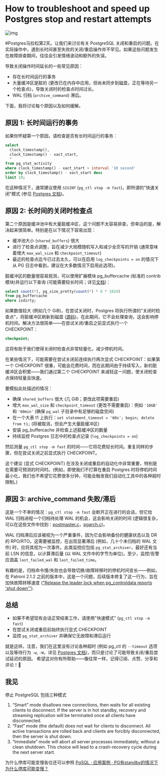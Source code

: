 # How to troubleshoot and speed up Postgres stop and restart attempts

![img](https://gitlab.com/postgres-ai/postgresql-consulting/postgres-howtos/-/raw/main/files/0002_cover.png)

#Postgres马拉松第2天。让我们来讨论有关 PostgreSQL 关闭和重启的问题。在实际操作中，遇到长时间甚至失败的关闭/重启操作并不罕见。如果这些问题发生在故障排查期间，往往会引发情绪波动和额外的失误。

导致关闭操作时间延长的一些常见原因：

- 存在长时间运行的事务
- 大量缓冲区是脏的 (更改已在内存中应用，但尚未同步到磁盘，正在等待另一个检查点)，导致关闭时的检查点时间过长。
- WAL 归档 (`archive_command`) 滞后。

下面，我将讨论每个原因以及如何缓解。

## 原因 1: 长时间运行的事务

如果你怀疑第一个原因，请检查是否有长时间运行的事务：

```sql
select
  clock_timestamp(),
  clock_timestamp() - xact_start,
  *
from pg_stat_activity
where clock_timestamp() - xact_start > interval '10 second'
order by clock_timestamp() - xact_start desc
limit 10;
```

在这种情况下，通常建议使用 `SIGINT` (`pg_ctl stop -m fast`)，即所谓的"快速关闭"模式 (参见 [Postgres 文档](https://www.postgresql.org/docs/current/server-shutdown.html))。

## 原因 2: 长时间的关闭时检查点

第二个原因是缓冲池中有大量脏缓冲区，这个问题不太容易排查，但幸运的是，解决起来很简单。特别是在以下情况下容易出现：

- 缓冲池大小 (`shared_buffers`) 很大
- 进行了检查点调整，旨在减少大规模随机写入和减少全页写的开销 (通常意味着增大 `max_wal_size` 和 `checkpoint_timeout`)
- 最近的检查点迄今已过去太久，可以在启用 `log_checkpoints = on` 的情况下从 PG 日志中看到，建议在大多数情况下启用此选项)。

脏缓冲区的数量很容易观测，可以使用扩展模块 pg_buffercache (标准的 contrib 模块)并运行以下查询 (可能需要较长时间；详见[文档](https://postgresql.org/docs/current/pgbuffercache.html))：

```sql
select count(*), pg_size_pretty(count(*) * 8 * 1024)
from pg_buffercache
where isdirty;
```

如果数值较大 (例如几个 GiB)，在尝试关闭时，Postgres 将执行所谓的"关闭时检查点"，将脏缓冲区刷新到磁盘 ([源码](https://gitlab.com/postgres/postgres/blob/ebf76f2753a91615d45f113f1535a8443fa8d076/src/backend/access/transam/xlog.c#L6229))。在此期间，它不会处理查询，这会影响停机时间。解决方法很简单——在尝试关闭/重启之前显式执行一个 CHECKPOINT：

```sql
checkpoint;
```

这将有助于我们使得关闭时检查点非常轻量化，减少停机时间。

在某些情况下，可能需要在尝试关闭前连续执行两次显式 CHECKPOINT：如果第一个 CHECKPOINT 很重，可能会花费时间，而在此期间由于持续写入，新的脏缓冲区会积累——我们通过第二个 CHECKPOINT 来减轻这一问题，使关闭检查点保持轻量且快速。

要模拟此处描述的情况：

- 确保 `shared_buffers` 很大 (几 GiB；更改此项需要重启)
- 增大 `max_wal_size` 和 `checkpoint_timeout` (更改不需要重启)：例如 `'10GB'` 和 `'60min'` (确保 `pg_wal` 子目录中有足够的磁盘空间)
- 在一个大表 t1 上执行：`set statement_timeout = '60s'; begin; delete from t1;` (将被取消，但会产生大量脏缓冲区)
- 安装 pg_buffercache 并检查上述脏缓冲区的数量
- 持续监控 Postgres 日志中的检查点记录 (`log_checkpoints = on`)

然后测量 `pg_ctl stop -m fast` 的时间——它将花费较长时间。重复同样的步骤，但在尝试关闭之前显式执行 CHECKPOINT。

这个建议 (显式 CHECKPOINT) 在涉及关闭或重启的自动化中非常重要，特别是在需要可预测的时间时。(例如，即使我们不打算在重启 Postgres 时将停机时间最小化，我们也不希望它花费很多分钟，可能会触发我们自动化工具中的各种超时限制。)

## 原因 3: archive_command 失败/滞后

这是一个不幸的情况：`pg_ctl stop -m fast` 会断开正在进行的会话，但它给 WAL 归档进程一个归档待处理 WAL 的机会，这会影响关闭的时间 (逻辑很复杂，可以在这些文件中找到：[postmaster.c](https://gitlab.com/postgres/postgres/blob/master/src/backend/postmaster/postmaster.c)，[pgarch.c](https://gitlab.com/postgres/postgres/blob/master/src/backend/postmaster/pgarch.c))。

WAL 归档滞后应该被视为一个严重事件，因为它会影响备份的健康状态以及 DR 的 RPO/RTO。这需要被监控，在出现显著滞后 (例如，几十个未归档的 WAL 文件) 时，应将其视为一次事件。此类监控应包括 `pg_stat_archiver`，最好还有当前 LSN 的信息，以计算滞后量 (以 WAL 文件中的字节为单位)。至少，监控/告警应涵盖 `last_failed_wal` 和 `last_failed_time`。 

有趣的是，归档命令慢/失败也会导致切换/故障转移时的停机时间变长——例如，在 Patroni 2.1.2 之前的版本中，这是一个问题，后续版本修复了这一行为，旨在加快故障转移速度 (["Release the leader lock when pg_controldata reports 'shut down'"](https://github.com/zalando/patroni/blob/master/docs/releases.rst#version-212)).

## 总结

- 如果不希望现有会话正常结束工作，请使用"快速模式" (`pg_ctl stop -m fast`)
- 在尝试关闭或重启前始终执行显式 CHECKPOINT
- 监控 `pg_stat_archiver` 并确保它无故障和滞后运行

就是这样。注意，我们在这里没有讨论各种超时 (例如 pg_ctl 的 `--timeout` 选项以及等待行为 `-w`, `-W`，详见 [Postgres 文档](https://postgresql.org/docs/current/app-pg-ctl.html))，而只是讨论了可能导致关闭/重启尝试延迟的原因。 希望这对你有所帮助——像往常一样，记得订阅、点赞、分享和评论！💙

## 我见

停止 PostgreSQL 包括三种模式

1. “Smart” mode disallows new connections, then waits for all existing clients to disconnect. If the server is in hot standby, recovery and streaming replication will be terminated once all clients have disconnected. 
2. “Fast” mode (the default) does not wait for clients to disconnect. All active transactions are rolled back and clients are forcibly disconnected, then the server is shut down. 
3. “Immediate” mode will abort all server processes immediately, without a clean shutdown. This choice will lead to a crash-recovery cycle during the next server start.

为什么停库可能变慢各位还可以参照 [PgSQL · 应用案例 · PG有standby的情况下为什么停库可能变慢？](http://mysql.taobao.org/monthly/2019/09/10/)